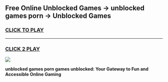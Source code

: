 
## Free Online Unblocked Games → unblocked games porn → Unblocked Games
<h3>
<a href="https://premium.freeplayer.one?title=unblocked_games_porn&ref=21F">CLICK TO PLAY</a></h3>
<hr>

<h3>
<a href="https://premium.freeplayer.one?title=unblocked_games_porn&ref=21F">CLICK 2 PLAY</a>
  
</h3>

<a href="https://premium.freeplayer.one?title=unblocked_games_porn&ref=21F/"><img src="https://clearcache.store/games.png"></a>


**unblocked games porn games unblocked: Your Gateway to Fun and Accessible Online Gaming**
